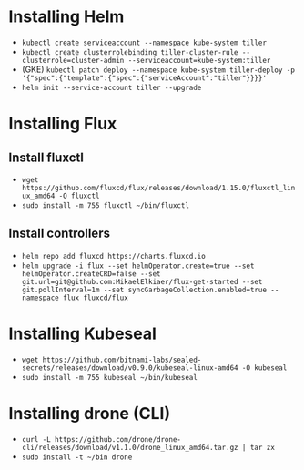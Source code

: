 # Installing Helm
* `kubectl create serviceaccount --namespace kube-system tiller`
* `kubectl create clusterrolebinding tiller-cluster-rule --clusterrole=cluster-admin --serviceaccount=kube-system:tiller`
* (GKE) `kubectl patch deploy --namespace kube-system tiller-deploy -p '{"spec":{"template":{"spec":{"serviceAccount":"tiller"}}}}'`
* `helm init --service-account tiller --upgrade`

# Installing Flux
## Install fluxctl
* `wget https://github.com/fluxcd/flux/releases/download/1.15.0/fluxctl_linux_amd64 -O fluxctl`
* `sudo install -m 755 fluxctl ~/bin/fluxctl`
## Install controllers
* `helm repo add fluxcd https://charts.fluxcd.io`
* `helm upgrade -i flux --set helmOperator.create=true --set helmOperator.createCRD=false --set git.url=git@github.com:MikaelElkiaer/flux-get-started --set git.pollInterval=1m --set syncGarbageCollection.enabled=true --namespace flux fluxcd/flux`

# Installing Kubeseal
* `wget https://github.com/bitnami-labs/sealed-secrets/releases/download/v0.9.0/kubeseal-linux-amd64 -O kubeseal`
* `sudo install -m 755 kubeseal ~/bin/kubeseal`

# Installing drone (CLI)
* `curl -L https://github.com/drone/drone-cli/releases/download/v1.1.0/drone_linux_amd64.tar.gz | tar zx`
* `sudo install -t ~/bin drone`
